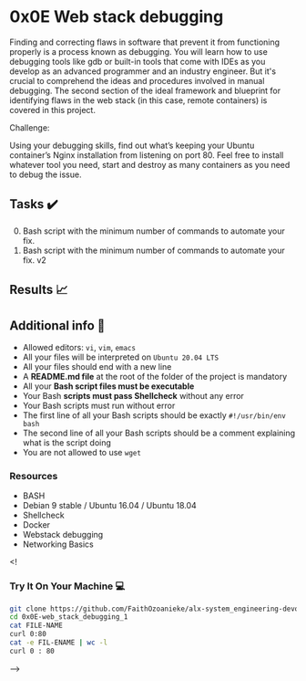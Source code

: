 # 0x0E Web stack debugging

Finding and correcting flaws in software that prevent it from functioning properly is a process known as debugging. You will learn how to use debugging tools like gdb or built-in tools that come with IDEs as you develop as an advanced programmer and an industry engineer. But it's crucial to comprehend the ideas and procedures involved in manual debugging. The second section of the ideal framework and blueprint for identifying flaws in the web stack (in this case, remote containers) is covered in this project.

Challenge:

Using your debugging skills, find out what’s keeping your Ubuntu container’s Nginx installation from listening on port 80. Feel free to install whatever tool you need, start and destroy as many containers as you need to debug the issue.


## Tasks :heavy_check_mark:

0. Bash script with the minimum number of commands to automate your fix.
1. Bash script with the minimum number of commands to automate your fix. v2


## Results :chart_with_upwards_trend:

## Additional info :construction:

- Allowed editors: `vi`, `vim`, `emacs`
- All your files will be interpreted on `Ubuntu 20.04 LTS`
- All your files should end with a new line
- A __README.md file__ at the root of the folder of the project is mandatory
- All your __Bash script files must be executable__
- Your Bash __scripts must pass Shellcheck__ without any error
- Your Bash scripts must run without error
- The first line of all your Bash scripts should be exactly `#!/usr/bin/env bash`
- The second line of all your Bash scripts should be a comment explaining what is the script doing
- You are not allowed to use `wget`

### Resources

- BASH
- Debian 9 stable / Ubuntu 16.04 / Ubuntu 18.04 
- Shellcheck
- Docker
- Webstack debugging
- Networking Basics

<!
### Try It On Your Machine :computer:
```bash
git clone https://github.com/FaithOzoanieke/alx-system_engineering-devops/tree/main/0x0E-web_stack_debugging_1
cd 0x0E-web_stack_debugging_1
cat FILE-NAME
curl 0:80
cat -e FIL-ENAME | wc -l
curl 0 : 80
```
-->
